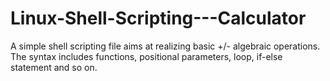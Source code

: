 # Linux-Shell-Scripting---Calculator
A simple shell scripting file aims at realizing basic +/- algebraic operations. The syntax includes functions, positional parameters, loop, if-else statement and so on. 
